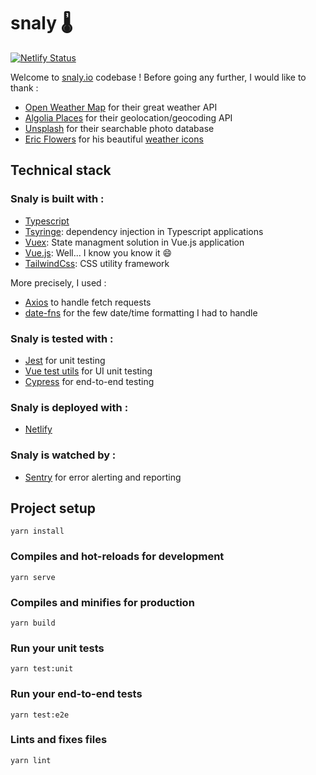 # snaly 🌡️

[![Netlify Status](https://api.netlify.com/api/v1/badges/40cdaa8b-fc18-4963-9e8a-1deb56c390f2/deploy-status)](https://app.netlify.com/sites/snaly/deploys)

Welcome to [snaly.io](https://snaly.netlify.com/) codebase !
Before going any further, I would like to thank :

-   [Open Weather Map](https://openweathermap.org/) for their great weather API
-   [Algolia Places](https://community.algolia.com/places/) for their geolocation/geocoding API
-   [Unsplash](https://unsplash.com) for their searchable photo database
-   [Eric Flowers](https://twitter.com/erik_flowers) for his beautiful [weather icons](https://erikflowers.github.io/weather-icons/)

## Technical stack

### Snaly is built with :

-   [Typescript](https://www.typescriptlang.org/)
-   [Tsyringe](https://github.com/microsoft/tsyringe): dependency injection in Typescript applications
-   [Vuex](https://vuex.vuejs.org/): State managment solution in Vue.js application
-   [Vue.js](https://vuejs.org/): Well... I know you know it 😄
-   [TailwindCss](https://tailwindcss.com/): CSS utility framework

More precisely, I used :
- [Axios](https://github.com/axios/axios) to handle fetch requests
- [date-fns](https://date-fns.org/) for the few date/time formatting I had to handle

### Snaly is tested with :

-   [Jest](https://jestjs.io/) for unit testing
-   [Vue test utils](https://vue-test-utils.vuejs.org/) for UI unit testing
-   [Cypress](https://www.cypress.io/) for end-to-end testing

### Snaly is deployed with :

-   [Netlify](https://www.netlify.com/)

### Snaly is watched by :

-   [Sentry](https://sentry.io/) for error alerting and reporting

## Project setup

```
yarn install
```

### Compiles and hot-reloads for development

```
yarn serve
```

### Compiles and minifies for production

```
yarn build
```

### Run your unit tests

```
yarn test:unit
```

### Run your end-to-end tests

```
yarn test:e2e
```

### Lints and fixes files

```
yarn lint
```
